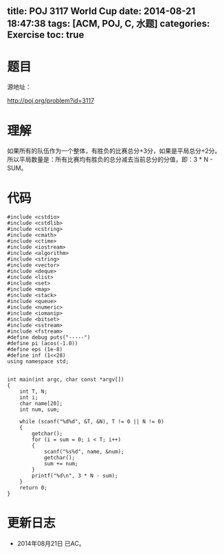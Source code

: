title: POJ 3117 World Cup
date: 2014-08-21 18:47:38
tags: [ACM, POJ, C, 水题]
categories: Exercise
toc: true
---
# 题目
源地址：

http://poj.org/problem?id=3117

# 理解
如果所有的队伍作为一个整体，有胜负的比赛总分+3分，如果是平局总分+2分。所以平局数量是：所有比赛均有胜负的总分减去当前总分的分值，即：3 * N - SUM。

<!-- more -->

# 代码
```
#include <cstdio>
#include <cstdlib>
#include <cstring>
#include <cmath>
#include <ctime>
#include <iostream>
#include <algorithm>
#include <string>
#include <vector>
#include <deque>
#include <list>
#include <set>
#include <map>
#include <stack>
#include <queue>
#include <numeric>
#include <iomanip>
#include <bitset>
#include <sstream>
#include <fstream>
#define debug puts("-----")
#define pi (acos(-1.0))
#define eps (1e-8)
#define inf (1<<28)
using namespace std;


int main(int argc, char const *argv[])
{
    int T, N;
    int i;
    char name[20];
    int num, sum;

    while (scanf("%d%d", &T, &N), T != 0 || N != 0)
    {
        getchar();
        for (i = sum = 0; i < T; i++)
        {
            scanf("%s%d", name, &num);
            getchar();
            sum += num;
        }
        printf("%d\n", 3 * N - sum);
    }
    return 0;
}
```
# 更新日志
- 2014年08月21日 已AC。